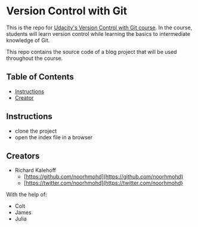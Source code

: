 # Version Control with Git

This is the repo for [Udacity's Version Control with Git course](). In the course, students will learn version control while learning the basics to intermediate knowledge of Git.

This repo contains the source code of a blog project that will be used throughout the course.

## Table of Contents

* [Instructions](#instructions)
* [Creator](#creators)

## Instructions

* clone the project
* open the index file in a browser

## Creators

* Richard Kalehoff
    - [https://github.com/noorhmohd](https://github.com/noorhmohd)
    - [https://twitter.com/noorhmohd](https://twitter.com/noorhmohd)

With the help of:

* Colt
* James
* Julia
